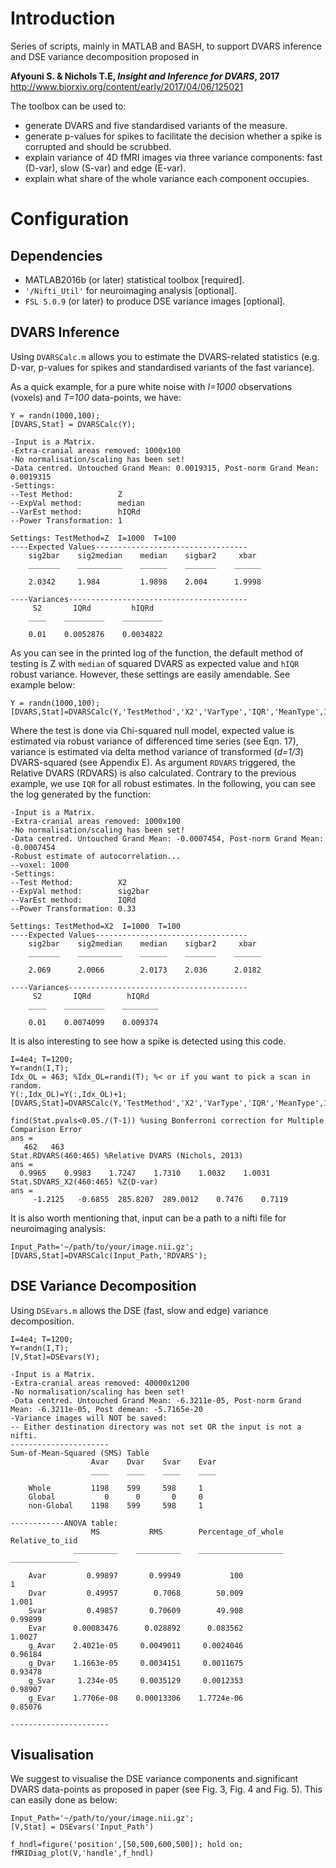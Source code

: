 # Introduction
Series of scripts, mainly in MATLAB and BASH, to support DVARS inference and DSE variance decomposition proposed in

 __Afyouni S. & Nichols T.E, *Insight and Inference for DVARS*, 2017__
http://www.biorxiv.org/content/early/2017/04/06/125021

The toolbox can be used to:

* generate DVARS and five standardised variants of the measure.
* generate p-values for spikes to facilitate the decision whether a spike is corrupted and should be scrubbed.
* explain variance of 4D fMRI images via three variance components: fast (D-var), slow (S-var) and edge (E-var).
* explain what share of the whole variance each component occupies.

# Configuration

## Dependencies
* MATLAB2016b (or later) statistical toolbox [required].
* `'/Nifti_Util'` for neuroimaging analysis [optional].
* `FSL 5.0.9` (or later) to produce DSE variance images [optional].

## DVARS Inference
Using `DVARSCalc.m` allows you to estimate the DVARS-related statistics (e.g. D-var, p-values for spikes and standardised variants of the fast variance).

As a quick example, for a pure white noise with *I=1000* observations (voxels) and *T=100* data-points, we have:
```
Y = randn(1000,100);
[DVARS,Stat] = DVARSCalc(Y);
```

```
-Input is a Matrix.
-Extra-cranial areas removed: 1000x100
-No normalisation/scaling has been set!
-Data centred. Untouched Grand Mean: 0.0019315, Post-norm Grand Mean: 0.0019315
-Settings:
--Test Method:          Z
--ExpVal method:        median
--VarEst method:        hIQRd
--Power Transformation: 1

Settings: TestMethod=Z  I=1000  T=100
----Expected Values----------------------------------
    sig2bar    sig2median    median    sigbar2     xbar
    _______    __________    ______    _______    ______

    2.0342     1.984         1.9898    2.004      1.9998

----Variances----------------------------------------
     S2       IQRd         hIQRd
    ____    _________    _________

    0.01    0.0052876    0.0034822
```

As you can see in the printed log of the function, the default method of testing
 is Z with `median` of squared DVARS as expected value and `hIQR` robust
 variance. However, these settings are easily amendable. See example below:

```
Y = randn(1000,100);
[DVARS,Stat]=DVARSCalc(Y,'TestMethod','X2','VarType','IQR','MeanType',1,'RDVARS','TransPower',1/3);
```
Where the test is done via Chi-squared null model, expected value is estimated via
robust variance of differenced time series (see Eqn. 17), variance is estimated
via delta method variance of transformed (*d=1/3*) DVARS-squared (see Appendix E).
As argument `RDVARS` triggered, the Relative DVARS (RDVARS) is also calculated.
Contrary to the previous example, we use `IQR` for all robust estimates.
In the following, you can see the log generated by the function:
```
-Input is a Matrix.
-Extra-cranial areas removed: 1000x100
-No normalisation/scaling has been set!
-Data centred. Untouched Grand Mean: -0.0007454, Post-norm Grand Mean: -0.0007454
-Robust estimate of autocorrelation...
--voxel: 1000
-Settings:
--Test Method:          X2
--ExpVal method:        sig2bar
--VarEst method:        IQRd
--Power Transformation: 0.33

Settings: TestMethod=X2  I=1000  T=100
----Expected Values----------------------------------
    sig2bar    sig2median    median    sigbar2     xbar
    _______    __________    ______    _______    ______

    2.069      2.0066        2.0173    2.036      2.0182

----Variances----------------------------------------
     S2       IQRd        hIQRd
    ____    _________    ________

    0.01    0.0074099    0.009374
```
It is also interesting to see how a spike is detected using this code.

```
I=4e4; T=1200;
Y=randn(I,T);
Idx_OL = 463; %Idx_OL=randi(T); %< or if you want to pick a scan in random.
Y(:,Idx_OL)=Y(:,Idx_OL)+1;
[DVARS,Stat]=DVARSCalc(Y,'TestMethod','X2','VarType','IQR','MeanType',1,'TransPower',1/3,'RDVARS');
```

```
find(Stat.pvals<0.05./(T-1)) %using Bonferroni correction for Multiple Comparison Error
ans =
   462   463
Stat.RDVARS(460:465) %Relative DVARS (Nichols, 2013)
ans =
  0.9965    0.9983    1.7247    1.7310    1.0032    1.0031
Stat.SDVARS_X2(460:465) %Z(D-var)
ans =
     -1.2125   -0.6855  285.8207  289.0012    0.7476    0.7119

```
It is also worth mentioning that, input can be a path to a nifti file for neuroimaging analysis:

```
Input_Path='~/path/to/your/image.nii.gz';
[DVARS,Stat]=DVARSCalc(Input_Path,'RDVARS');
```

## DSE Variance Decomposition
Using `DSEvars.m` allows the DSE (fast, slow and edge) variance decomposition.

```
I=4e4; T=1200;
Y=randn(I,T);
[V,Stat]=DSEvars(Y);
```

```
-Input is a Matrix.
-Extra-cranial areas removed: 40000x1200
-No normalisation/scaling has been set!
-Data centred. Untouched Grand Mean: -6.3211e-05, Post-norm Grand Mean: -6.3211e-05, Post demean: -5.7165e-20
-Variance images will NOT be saved:
-- Either destination directory was not set OR the input is not a nifti.
----------------------
Sum-of-Mean-Squared (SMS) Table
                  Avar    Dvar    Svar    Evar
                  ____    ____    ____    ____

    Whole         1198    599     598     1   
    Global           0      0       0     0   
    non-Global    1198    599     598     1   

------------ANOVA table:
                  MS           RMS        Percentage_of_whole    Relative_to_iid
              __________    __________    ___________________    _______________

    Avar         0.99897       0.99949           100                   1        
    Dvar         0.49957        0.7068        50.009               1.001        
    Svar         0.49857       0.70609        49.908             0.99899        
    Evar      0.00083476      0.028892      0.083562              1.0027        
    g_Avar    2.4021e-05     0.0049011     0.0024046             0.96184        
    g_Dvar    1.1663e-05     0.0034151     0.0011675             0.93478        
    g_Svar     1.234e-05     0.0035129     0.0012353             0.98907        
    g_Evar    1.7706e-08    0.00013306    1.7724e-06             0.85076        

----------------------
```

## Visualisation
We suggest to visualise the DSE variance components and significant DVARS data-points
as proposed in paper (see Fig. 3, Fig. 4 and Fig. 5). This can easily done as below:

```
Input_Path='~/path/to/your/image.nii.gz';
[V,Stat] = DSEvars('Input_Path')

f_hndl=figure('position',[50,500,600,500]); hold on;
fMRIDiag_plot(V,'handle',f_hndl)
```
